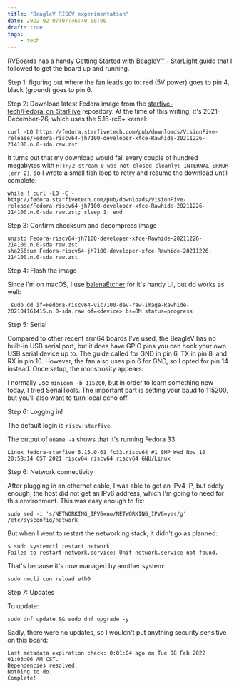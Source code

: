 ```yaml
---
title: "BeagleV RISCV experimentation"
date: 2022-02-07T07:46:40-08:00
draft: true
tags:
    - tech
---
```


RVBoards has a handy [Getting Started with BeagleV™ - StarLight](https://www.rvboards.org/single-blog-1.php?id=93) guide that I followed to get the board up and running.

Step 1: figuring out where the fan leads go to: red (5V power) goes to pin 4, black (ground) goes to pin 6.

Step 2: Download latest Fedora image from the [starfive-tech/Fedora_on_StarFive](https://github.com/starfive-tech/Fedora_on_StarFive) repository. At the time of this writing, it's 2021-December-26, which uses the 5.16-rc6+ kernel:

```shell
curl -LO https://fedora.starfivetech.com/pub/downloads/VisionFive-release/Fedora-riscv64-jh7100-developer-xfce-Rawhide-20211226-214100.n.0-sda.raw.zst
```

It turns out that my download would fail every couple of hundred megabytes with `HTTP/2 stream 0 was not closed cleanly: INTERNAL_ERROR (err 2)`, so I wrote a small fish loop to retry and resume the download until complete:

```shell
while ! curl -LO -C - http://fedora.starfivetech.com/pub/downloads/VisionFive-release/Fedora-riscv64-jh7100-developer-xfce-Rawhide-20211226-214100.n.0-sda.raw.zst; sleep 1; end
```

Step 3: Confirm checksum and decompress image

```shell
unzstd Fedora-riscv64-jh7100-developer-xfce-Rawhide-20211226-214100.n.0-sda.raw.zst
sha256sum Fedora-riscv64-jh7100-developer-xfce-Rawhide-20211226-214100.n.0-sda.raw.zst
```

Step 4: Flash the image

Since I'm on macOS, I use [balenaEtcher](https://www.balena.io/etcher/) for it's handy UI, but dd works as well:

```shell
 sudo dd if=Fedora-riscv64-vic7100-dev-raw-image-Rawhide-202104161415.n.0-sda.raw of=<device> bs=8M status=progress
```

Step 5: Serial

Compared to other recent arm64 boards I've used, the BeagleV has no built-in USB serial port, but it does have GPIO pins you can hook your own USB serial device up to. The guide called for GND in pin 6, TX in pin 8, and RX in pin 10. However, the fan also uses pin 6 for GND, so I opted for pin 14 instead. Once setup, the monstrosity appears:

I normally use `minicom -b 115200`, but in order to learn something new today, I tried SerialTools. The important part is setting your baud to 115200, but you'll also want to turn local echo off.

Step 6: Logging in!

The default login is `riscv:starfive`.

The output of `uname -a` shows that it's running Fedora 33:

`Linux fedora-starfive 5.15.0-61.fc33.riscv64 #1 SMP Wed Nov 10 20:58:14 CST 2021 riscv64 riscv64 riscv64 GNU/Linux`

Step 6: Network connectivity

After plugging in an ethernet cable, I was able to get an IPv4 IP, but oddly enough, the host did not get an IPv6 address, which I'm going to need for this environment. This was easy enough to fix:

```shell
sudo sed -i 's/NETWORKING_IPV6=no/NETWORKING_IPV6=yes/g' /etc/sysconfig/network
```

But when I went  to restart the networking stack, it didn't go as planned:

```shell
$ sudo systemctl restart network
Failed to restart network.service: Unit network.service not found.
```

That's because it's now managed by another system:

```shell
sudo nmcli con reload eth0
```

Step 7: Updates

To update:

`sudo dnf update && sudo dnf upgrade -y`

Sadly, there were no updates, so I wouldn't put anything security sensitive on this board:

```
Last metadata expiration check: 0:01:04 ago on Tue 08 Feb 2022 01:03:06 AM CST.
Dependencies resolved.
Nothing to do.
Complete!
```
